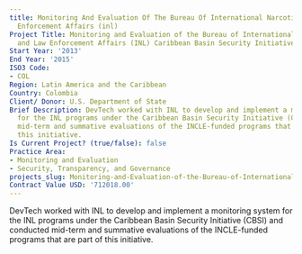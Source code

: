 ```yaml
---
title: Monitoring And Evaluation Of The Bureau Of International Narcotics And Law
  Enforcement Affairs (inl)
Project Title: Monitoring and Evaluation of the Bureau of International Narcotics
  and Law Enforcement Affairs (INL) Caribbean Basin Security Initiative Program (CBSI)
Start Year: '2013'
End Year: '2015'
ISO3 Code:
- COL
Region: Latin America and the Caribbean
Country: Colombia
Client/ Donor: U.S. Department of State
Brief Description: DevTech worked with INL to develop and implement a monitoring system
  for the INL programs under the Caribbean Basin Security Initiative (CBSI) and conducted
  mid-term and summative evaluations of the INCLE-funded programs that are part of
  this initiative.
Is Current Project? (true/false): false
Practice Area:
- Monitoring and Evaluation
- Security, Transparency, and Governance
projects_slug: Monitoring-and-Evaluation-of-the-Bureau-of-International-Narcotics-and-Law-Enforcement-Affairs-(INL)
Contract Value USD: '712018.00'
---
```


DevTech worked with INL to develop and implement a monitoring system for the INL programs under the Caribbean Basin Security Initiative (CBSI) and conducted mid-term and summative evaluations of the INCLE-funded programs that are part of this initiative.